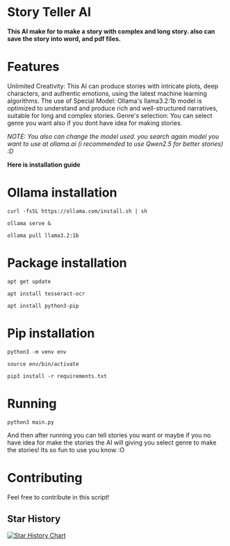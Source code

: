 # Story Teller AI
**This AI make for to make a story with complex and long story. also can save the story into word, and pdf files.**

# **Features**
Unlimited Creativity: This AI can produce stories with intricate plots, deep characters, and authentic emotions, using the latest machine learning algorithms. 
The use of Special Model: Ollama's llama3.2:1b model is optimized to understand and produce rich and well-structured narratives, suitable for long and complex stories.
Genre's selection: You can select genre you want also if you dont have idea for making stories.

_NOTE: You also can change the model used. you search again model you want to use at ollama.ai (i recommended to use Qwen2.5 for better stories) :D_

**Here is installation guide**

# Ollama installation

```
curl -fsSL https://ollama.com/install.sh | sh

ollama serve &

ollama pull llama3.2:1b
```

# Package installation
```
apt get update

apt install tesseract-ocr

apt install python3-pip
```

# Pip installation

```
python3 -m venv env

source env/bin/activate

pip3 install -r requirements.txt
```

# Running

```
python3 main.py
```
And then after running you can tell stories you want or maybe if you no have idea for make the stories the AI will giving you select genre to make the stories! Its so fun to use you know :O

# Contributing
Feel free to contribute in this script!

<h2 id="star_hist">Star History</h2>

<a href="https://star-history.com/#jakiepari/StoryTellingAI&Date">
 <picture>
   <source media="(prefers-color-scheme: dark)" srcset="https://api.star-history.com/svg?repos=jakiepari/StoryTellingAI&type=Date&theme=dark" />
   <source media="(prefers-color-scheme: light)" srcset="https://api.star-history.com/svg?repos=jakiepari/StoryTellingAI&type=Date" />
   <img alt="Star History Chart" src="https://api.star-history.com/svg?repos=jakiepari/StoryTellingAI&type=Date"/>
 </picture>
</a>
